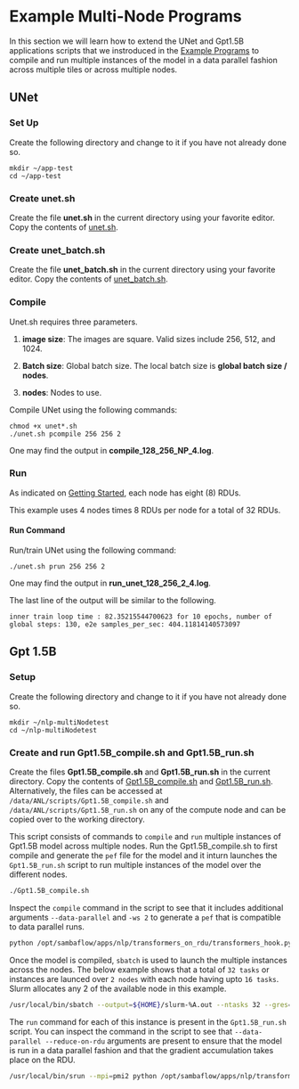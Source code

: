 # Example Multi-Node Programs
In this section we will learn how to extend the UNet and Gpt1.5B applications scripts that we instroduced in the [Example Programs](/docs/ai-testbed/sambanova_gen2/example-programs.md) to compile and run multiple instances of the model in a data parallel fashion across multiple tiles or across multiple nodes. 

## UNet

### Set Up

Create the following directory and change to it if you have not already done so.

```console
mkdir ~/app-test
cd ~/app-test
```
### Create unet.sh

Create the file **unet.sh** in the current directory using your favorite editor.
Copy the contents of [unet.sh](./files/unet.sh).

### Create unet_batch.sh

Create the file **unet_batch.sh** in the current directory using your favorite editor.
Copy the contents of [unet_batch.sh](./files/unet_batch.sh).

### Compile

Unet.sh requires three parameters.

1. **image size**:  The images are square.  Valid sizes include 256, 512, and 1024.

2. **Batch size**: Global batch size.  The local batch size is **global batch size / nodes**.

3. **nodes**: Nodes to use.

Compile UNet using the following commands:

```console
chmod +x unet*.sh
./unet.sh pcompile 256 256 2
```

One may find the output in **compile_128_256_NP_4.log**.

### Run

As indicated on [Getting Started](/docs/ai-testbed/sambanova_gen2/getting-started), each
node has eight (8) RDUs.

This example uses 4 nodes times 8 RDUs per node for a total of 32 RDUs.

#### Run Command

Run/train UNet using the following command:

```console
./unet.sh prun 256 256 2
```

One may find the output in **run_unet_128_256_2_4.log**.

The last line of the output will be similar to the following.

```console
inner train loop time : 82.35215544700623 for 10 epochs, number of global steps: 130, e2e samples_per_sec: 404.11814140573097
```

## Gpt 1.5B 

### Setup
Create the following directory and change to it if you have not already done so.
```console
mkdir ~/nlp-multiNodetest
cd ~/nlp-multiNodetest
```
### Create and run Gpt1.5B_compile.sh and Gpt1.5B_run.sh

Create the files **Gpt1.5B_compile.sh** and **Gpt1.5B_run.sh** in the current directory.
Copy the contents of [Gpt1.5B_compile.sh](./files/Gpt1.5B_compile.sh) and [Gpt1.5B_run.sh](./files/Gpt1.5B_run.sh). Alternatively, the files can be accessed at `/data/ANL/scripts/Gpt1.5B_compile.sh` and `/data/ANL/scripts/Gpt1.5B_run.sh` on any of the compute node and can be copied over to the working directory. 

This script consists of commands to `compile` and `run` multiple instances of Gpt1.5B model across multiple nodes. Run the Gpt1.5B_compile.sh to first compile and generate the `pef` file for the model and it inturn launches the `Gpt1.5B_run.sh` script to run multiple instances of the model over the different nodes.  

```bash
./Gpt1.5B_compile.sh
```
Inspect the `compile` command in the script to see that it includes additional arguments `--data-parallel` and `-ws 2` to generate a `pef` that is compatible to data parallel runs. 
```bash
python /opt/sambaflow/apps/nlp/transformers_on_rdu/transformers_hook.py compile --module_name gpt2_pretrain --task_name clm --max_seq_length 1024 -b 16 --output_dir=${OUTDIR}/hf_output --overwrite_output_dir --do_train  --per_device_train_batch_size 16 --cache ${OUTDIR}/cache/ --tokenizer_name gpt2 --model_name gpt2 --mac-v2 --non_split_head --mac-human-decision /opt/sambaflow/apps/nlp/transformers_on_rdu/human_decisions_gm/mac_v2_overrides/gpt2_48_enc_full_recompute_training_spatialmapping_tiling16_clmerge_gm_nonpardp_lnsd.json --compiler-configs-file /opt/sambaflow/apps/nlp/transformers_on_rdu/human_decisions_gm/compiler_configs/compiler_configs_gpt2_sc_recompute_spatialmapping_tiling16_clsmerge_withcls_nonpardp_norc_e2e.json --skip_broadcast_patch --config_name /opt/sambaflow/apps/nlp/transformers_on_rdu/customer_specific/mv/configs/gpt2_config_xl_50260.json --no_index_select_patch --data-parallel -ws 2 --weight_decay 0.1  --max_grad_norm_clip 1.0 --num-tiles 4 --pef-name=gpt15 --output-folder=${OUTDIR}
```
Once the model is compiled, `sbatch` is used to launch the multiple instances across the nodes. The below example shows that a total of `32 tasks` or instances are launced over `2 nodes` with each node having upto `16 tasks`. Slurm allocates any 2 of the available node in this example.
```bash
/usr/local/bin/sbatch --output=${HOME}/slurm-%A.out --ntasks 32 --gres=rdu:1 --ntasks-per-node 16  --nodes 2 --cpus-per-task=8  Gpt1.5B_run.sh ${1} >> ${OUTPUT_PATH} 2>&1
```
 The `run` command for each of this instance is present in the `Gpt1.5B_run.sh` script. You can inspect the command in the script to see that `--data-parallel --reduce-on-rdu` arguments are present to ensure that the model is run in a data parallel fashion and that the gradient accumulation takes place on the RDU.  
 
 ```bash
 /usr/local/bin/srun --mpi=pmi2 python /opt/sambaflow/apps/nlp/transformers_on_rdu/transformers_hook.py run  -b 16  --module_name gpt2_pretrain --task_name clm --max_seq_length 1024  --overwrite_output_dir --do_train  --per_device_train_batch_size 16 --cache ${OUTDIR}/cache/  --tokenizer_name gpt2 --model_name gpt2 --non_split_head --skip_broadcast_patch --no_index_select_patch --output_dir=${OUTDIR}/hf_output --config_name /opt/sambaflow/apps/nlp/transformers_on_rdu/customer_specific/mv/configs/gpt2_config_xl_50260.json --max_grad_norm_clip 1.0 --skip_checkpoint --data-parallel --reduce-on-rdu --data_dir /data/ANL/ss1024 --data_dir /data/ANL/ss1024  --logging_steps 1 --max_steps 900000 --learning_rate 0.00025 --steps_this_run 800 --min_throughput 299000 --max_throughput 600000 --pef=${OUTDIR}/gpt15/gpt15.pef >> ${OUTPUT_PATH} 2>&1
 ```

